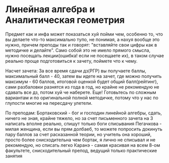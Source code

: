 # Линейная алгебра и Аналитическая геометрия
Предмет как и инфа может показаться хуй пойми чем, особенно то, что вы делаете что-то максимально тупо, не понимая, а нахуя вообще это нужно, причем преподы так и говорят: "вставляйте свои цифры как в методичке и делайте". Само собой это не имело прямого смысла, нужно посещать лекции(ошибка! если не посещаете их), в таком случае реально проще подготовиться к зачету, поймете что к чему. 

Насчет зачета:
За все время сдачи дз(РГР) вы получаете баллы, максимальный балл - 40, затем вы идете на зачет, где можно получить максимум - 60 баллов, итоговой оценкой будет общий балл(рейтинг), сами разбаловки разнятся из года в год, но крайне не рекомендую не сдавать все дз, потом хуй че наберете.
Еще! Готовьтесь по сложным вариантам и по оригинальной полной методичке, потому что у нас по глупости многие на пересдачу улетели.

По преподам:
Бортаковский - бог и господин линейной алгебры, сдать, ничего не зная, крайне тяжело, но за счет письменного зачета на 3 написать вполне реально, спишут только боги списывания
Пегачкова - милая женщина, если вы прям долбаеб, то можете попросить докинуть пару баллов за счет расказанной теории, но учитель она хороший, просто более снисходительна чем бортак, я лично не списывал и не рекомендую, но списать легко
Каранэ - самая красивая на всем 8-ом факультете, снисходительный препод, ведущий только практические занятия
